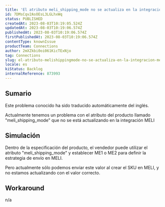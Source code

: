 ```yaml
---
title: 'El atributo meli_shipping_mode no se actualiza en la integración MELI'
id: 7DMsCqv2AsOEsL3LGLhxWq
status: PUBLISHED
createdAt: 2023-08-03T10:19:05.524Z
updatedAt: 2023-08-03T10:19:06.574Z
publishedAt: 2023-08-03T10:19:06.574Z
firstPublishedAt: 2023-08-03T10:19:06.574Z
contentType: knownIssue
productTeam: Connections
author: 2mXZkbi0oi061KicTExNjo
tag: Connections
slug: el-atributo-melishippingmode-no-se-actualiza-en-la-integracion-meli
locale: es
kiStatus: Backlog
internalReference: 873993
---
```


## Sumario

<div class="alert alert-info">
  <p>Este problema conocido ha sido traducido automáticamente del inglés.</p>
</div>



Actualmente tenemos un problema con el atributo del producto llamado "meli_shipping_mode" que no se está actualizando en la integración MELI


##

## Simulación



Dentro de la especificación del producto, el vendedor puede utilizar el atributo "meli_shipping_mode" y establecer ME1 o ME2 para definir la estrategia de envío en MELI.

Pero actualmente sólo podemos enviar este valor al crear el SKU en MELI, y no estamos actualizando con el valor correcto.




## Workaround


n/a





